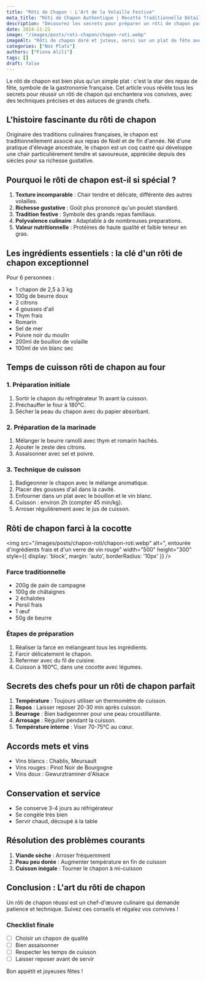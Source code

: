 ```yaml
---
title: "Rôti de Chapon : L'Art de la Volaille Festive"
meta_title: "Rôti de Chapon Authentique | Recette Traditionnelle Détaillée"
description: "Découvrez les secrets pour préparer un rôti de chapon parfait. Guide complet avec techniques de chefs, marinade et cuisson pour un plat de fête inoubliable."
date: 2024-11-21
image: "/images/posts/roti-chapon/chapon-roti.webp"
imageAlt: "Rôti de chapon doré et juteux, servi sur un plat de fête avec des herbes fraîches"
categories: ["Nos Plats"]
authors: ["Fiona Alili"]
tags: []
draft: false
---
```


Le rôti de chapon est bien plus qu'un simple plat : c'est la star des repas de fête, symbole de la gastronomie française. Cet article vous révèle tous les secrets pour réussir un rôti de chapon qui enchantera vos convives, avec des techniques précises et des astuces de grands chefs.

## L'histoire fascinante du rôti de chapon

Originaire des traditions culinaires françaises, le chapon est traditionnellement associé aux repas de Noël et de fin d'année. Né d'une pratique d'élevage ancestrale, le chapon est un coq castré qui développe une chair particulièrement tendre et savoureuse, appréciée depuis des siècles pour sa richesse gustative.

## Pourquoi le rôti de chapon est-il si spécial ?

1. **Texture incomparable** : Chair tendre et délicate, différente des autres volailles.
2. **Richesse gustative** : Goût plus prononcé qu'un poulet standard.
3. **Tradition festive** : Symbole des grands repas familiaux.
4. **Polyvalence culinaire** : Adaptable à de nombreuses preparations.
5. **Valeur nutritionnelle** : Protéines de haute qualité et faible teneur en gras.

## Les ingrédients essentiels : la clé d'un rôti de chapon exceptionnel

Pour 6 personnes :

- 1 chapon de 2,5 à 3 kg
- 100g de beurre doux
- 2 citrons
- 4 gousses d'ail
- Thym frais
- Romarin
- Sel de mer
- Poivre noir du moulin
- 200ml de bouillon de volaille
- 100ml de vin blanc sec

## Temps de cuisson rôti de chapon au four

### 1. Préparation initiale

1. Sortir le chapon du réfrigérateur 1h avant la cuisson.
2. Préchauffer le four à 180°C.
3. Sécher la peau du chapon avec du papier absorbant.

### 2. Préparation de la marinade

1. Mélanger le beurre ramolli avec thym et romarin hachés.
2. Ajouter le zeste des citrons.
3. Assaisonner avec sel et poivre.

### 3. Technique de cuisson

1. Badigeonner le chapon avec le mélange aromatique.
2. Placer des gousses d'ail dans la cavité.
3. Enfourner dans un plat avec le bouillon et le vin blanc.
4. Cuisson : environ 2h (compter 45 min/kg).
5. Arroser régulièrement avec le jus de cuisson.

## Rôti de chapon farci à la cocotte

<img src="/images/posts/chapon-roti/chapon-roti.webp" alt=", entourée d'ingrédients frais et d'un verre de vin rouge" width="500" height="300" style={{ display: 'block', margin: 'auto', borderRadius: '10px' }} />

### Farce traditionnelle

- 200g de pain de campagne
- 100g de châtaignes
- 2 échalotes
- Persil frais
- 1 œuf
- 50g de beurre

### Étapes de préparation

1. Réaliser la farce en mélangeant tous les ingrédients.
2. Farcir délicatement le chapon.
3. Refermer avec du fil de cuisine.
4. Cuisson à 160°C, dans une cocotte avec légumes.

## Secrets des chefs pour un rôti de chapon parfait

1. **Température** : Toujours utiliser un thermomètre de cuisson.
2. **Repos** : Laisser reposer 20-30 min après cuisson.
3. **Beurrage** : Bien badigeonner pour une peau croustillante.
4. **Arrosage** : Régulier pendant la cuisson.
5. **Température interne** : Viser 70-75°C au cœur.

## Accords mets et vins

- Vins blancs : Chablis, Meursault
- Vins rouges : Pinot Noir de Bourgogne
- Vins doux : Gewurztraminer d'Alsace

## Conservation et service

- Se conserve 3-4 jours au réfrigérateur
- Se congèle très bien
- Servir chaud, découpé à la table

## Résolution des problèmes courants

1. **Viande sèche** : Arroser fréquemment
2. **Peau peu dorée** : Augmenter température en fin de cuisson
3. **Cuisson inégale** : Tourner le chapon à mi-cuisson

## Conclusion : L'art du rôti de chapon

Un rôti de chapon réussi est un chef-d'œuvre culinaire qui demande patience et technique. Suivez ces conseils et régalez vos convives !

### Checklist finale

- [ ] Choisir un chapon de qualité
- [ ] Bien assaisonner
- [ ] Respecter les temps de cuisson
- [ ] Laisser reposer avant de servir

Bon appétit et joyeuses fêtes !
